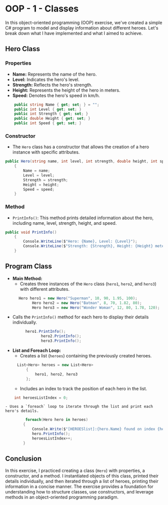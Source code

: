# OOP - 1 - Classes

In this object-oriented programming (OOP) exercise, we've created a simple C# program to model and display information about different heroes. Let's break down what I have implemented and what I aimed to achieve.

## Hero Class


### Properties
- **Name:** Represents the name of the hero.
- **Level:** Indicates the hero's level.
- **Strength:** Reflects the hero's strength.
- **Height:** Represents the height of the hero in meters.
- **Speed:** Denotes the hero's speed in km/h.
```csharp
    public string Name { get; set; } = "";
    public int Level { get; set; }
    public int Strength { get; set; }
    public double Height { get; set; }
    public int Speed { get; set; }
```

### Constructor
- The `Hero` class has a constructor that allows the creation of a hero instance with specific attributes.
```csharp
public Hero(string name, int level, int strength, double height, int speed)
    {
        Name = name;
        Level = level;
        Strength = strength;
        Height = height;
        Speed = speed;
    }
```

### Method
- `PrintInfo()`: This method prints detailed information about the hero, including name, level, strength, height, and speed.
```csharp
public void PrintInfo()
    {
        Console.WriteLine($"Hero: {Name}, Level: {Level}");
        Console.WriteLine($"Strength: {Strength}, Height: {Height} meters, Speed: {Speed} km/h\n");
    }
```
## Program Class

- **Main Method:**
  - Creates three instances of the `Hero` class (`hero1`, `hero2`, and `hero3`) with different attributes.
```csharp
      Hero hero1 = new Hero("Superman", 10, 90, 1.95, 100);
            Hero hero2 = new Hero("Batman", 8, 70, 1.82, 80);
            Hero hero3 = new Hero("Wonder Woman", 12, 80, 1.78, 120);
```
  - Calls the `PrintInfo()` method for each hero to display their details individually.
```csharp
         hero1.PrintInfo();
                hero2.PrintInfo();
                hero3.PrintInfo();
```
- **List and Foreach Loop:**
  - Creates a list (`heroes`) containing the previously created heroes.
  ```csharp
    List<Hero> heroes = new List<Hero>
        {
            hero1, hero2, hero3
        };
    ```
  - Includes an index to track the position of each hero in the list.
```csharp
    int heroesListIndex = 0;
```
    - Uses a `foreach` loop to iterate through the list and print each hero's details.
```csharp
         foreach(Hero hero in heroes)
        {
            Console.Write($"[HEROESlist]:{hero.Name} found on index {heroesListIndex}\t");
            hero.PrintInfo();
            heroesListIndex++;
        }
```

## Conclusion

In this exercise, I practiced creating a class (`Hero`) with properties, a constructor, and a method. I instantiated objects of this class, printed their details individually, and then iterated through a list of heroes, printing their information in a concise manner. The exercise provides a foundation for understanding how to structure classes, use constructors, and leverage methods in an object-oriented programming paradigm.
